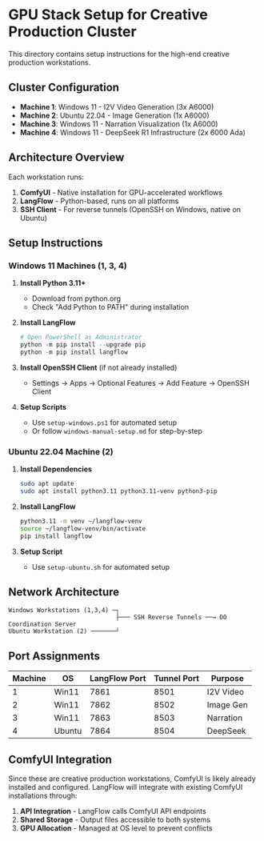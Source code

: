 # GPU Stack Setup for Creative Production Cluster

This directory contains setup instructions for the high-end creative production workstations.

## Cluster Configuration

- **Machine 1**: Windows 11 - I2V Video Generation (3x A6000)
- **Machine 2**: Ubuntu 22.04 - Image Generation (1x A6000)
- **Machine 3**: Windows 11 - Narration Visualization (1x A6000)
- **Machine 4**: Windows 11 - DeepSeek R1 Infrastructure (2x 6000 Ada)

## Architecture Overview

Each workstation runs:
1. **ComfyUI** - Native installation for GPU-accelerated workflows
2. **LangFlow** - Python-based, runs on all platforms
3. **SSH Client** - For reverse tunnels (OpenSSH on Windows, native on Ubuntu)

## Setup Instructions

### Windows 11 Machines (1, 3, 4)

1. **Install Python 3.11+**
   - Download from python.org
   - Check "Add Python to PATH" during installation

2. **Install LangFlow**
   ```powershell
   # Open PowerShell as Administrator
   python -m pip install --upgrade pip
   python -m pip install langflow
   ```

3. **Install OpenSSH Client** (if not already installed)
   - Settings → Apps → Optional Features → Add Feature → OpenSSH Client

4. **Setup Scripts**
   - Use `setup-windows.ps1` for automated setup
   - Or follow `windows-manual-setup.md` for step-by-step

### Ubuntu 22.04 Machine (2)

1. **Install Dependencies**
   ```bash
   sudo apt update
   sudo apt install python3.11 python3.11-venv python3-pip
   ```

2. **Install LangFlow**
   ```bash
   python3.11 -m venv ~/langflow-venv
   source ~/langflow-venv/bin/activate
   pip install langflow
   ```

3. **Setup Script**
   - Use `setup-ubuntu.sh` for automated setup

## Network Architecture

```
Windows Workstations (1,3,4) ─┐
                              ├─── SSH Reverse Tunnels ──→ DO Coordination Server
Ubuntu Workstation (2) ───────┘
```

## Port Assignments

| Machine | OS | LangFlow Port | Tunnel Port | Purpose |
|---------|-----|--------------|-------------|---------|
| 1 | Win11 | 7861 | 8501 | I2V Video |
| 2 | Win11 | 7862 | 8502 | Image Gen |
| 3 | Win11 | 7863 | 8503 | Narration |
| 4 | Ubuntu | 7864 | 8504 | DeepSeek |

## ComfyUI Integration

Since these are creative production workstations, ComfyUI is likely already installed and configured. LangFlow will integrate with existing ComfyUI installations through:

1. **API Integration** - LangFlow calls ComfyUI API endpoints
2. **Shared Storage** - Output files accessible to both systems
3. **GPU Allocation** - Managed at OS level to prevent conflicts
